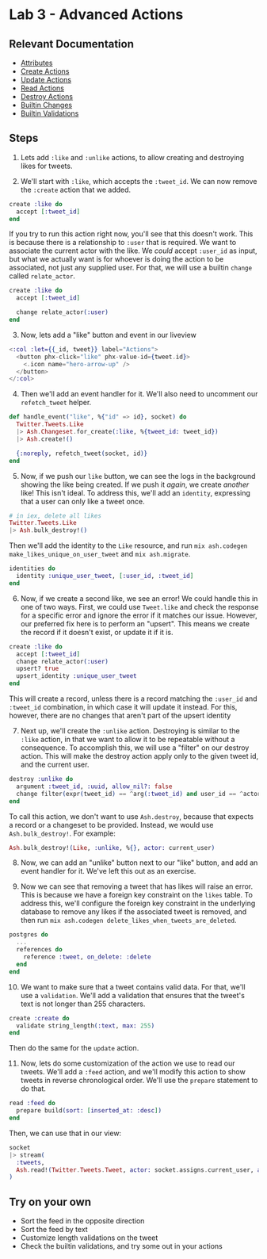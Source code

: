 # Lab 3 - Advanced Actions

## Relevant Documentation

- [Attributes](https://hexdocs.pm/ash/3.0.0-rc.21/attributes.html)
- [Create Actions](https://hexdocs.pm/ash/3.0.0-rc.21/create-actions.html)
- [Update Actions](https://hexdocs.pm/ash/3.0.0-rc.21/update-actions.html)
- [Read Actions](https://hexdocs.pm/ash/3.0.0-rc.21/read-actions.html)
- [Destroy Actions](https://hexdocs.pm/ash/3.0.0-rc.21/destroy-actions.html)
- [Builtin Changes](https://hexdocs.pm/ash/3.0.0-rc.21/Ash.Resource.Change.Builtins.html)
- [Builtin Validations](https://hexdocs.pm/ash/3.0.0-rc.21/Ash.Resource.Validation.Builtins.html)

## Steps

1. Lets add `:like` and `:unlike` actions, to allow creating and destroying likes for tweets.

2. We'll start with `:like`, which accepts the `:tweet_id`. We can now remove the `:create` action that we added.

```elixir
create :like do
  accept [:tweet_id]
end
```

If you try to run this action right now, you'll see that this doesn't work. This is because there is a relationship to `:user` that is required. We want to associate the current actor with the like. We *could* accept `:user_id` as input, but what we actually want is for whoever is doing the action to be associated, not just any supplied user. For that, we will use a builtin `change` called `relate_actor`.

```elixir
create :like do
  accept [:tweet_id]

  change relate_actor(:user)
end
```

3. Now, lets add a "like" button and event in our liveview

```elixir
<:col :let={{_id, tweet}} label="Actions">
  <button phx-click="like" phx-value-id={tweet.id}>
    <.icon name="hero-arrow-up" />
  </button>
</:col>
```

4. Then we'll add an event handler for it. We'll also need to uncomment our `refetch_tweet` helper.

```elixir
def handle_event("like", %{"id" => id}, socket) do
  Twitter.Tweets.Like
  |> Ash.Changeset.for_create(:like, %{tweet_id: tweet_id})
  |> Ash.create!()

  {:noreply, refetch_tweet(socket, id)}
end
```

5. Now, if we push our `like` button, we can see the logs in the background showing the like being created. If we push it *again*, we create *another* like! This isn't ideal. To address this, we'll add an `identity`, expressing that a user can only like a tweet once.

```elixir
# in iex, delete all likes
Twitter.Tweets.Like
|> Ash.bulk_destroy!()
```

Then we'll add the identity to the `Like` resource, and run `mix ash.codegen make_likes_unique_on_user_tweet` and `mix ash.migrate`.

```elixir
identities do
  identity :unique_user_tweet, [:user_id, :tweet_id]
end
```

6. Now, if we create a second like, we see an error! We could handle this in one of two ways. First, we could use `Tweet.like` and check the response for a specific error and ignore the error if it matches our issue. However, our preferred fix here is to perform an "upsert". This means we create the record if it doesn't exist, or update it if it is.

```elixir
create :like do
  accept [:tweet_id]
  change relate_actor(:user)
  upsert? true
  upsert_identity :unique_user_tweet
end
```

This will create a record, unless there is a record matching the `:user_id` and `:tweet_id` combination, in which case it will update it instead. For this, however, there are no changes that aren't part of the upsert identity

7. Next up, we'll create the `:unlike` action. Destroying is similar to the `:like` action, in that we want to allow it to be repeatable without a consequence. To accomplish this, we will use a "filter" on our destroy action. This will make the destroy action apply only to the given tweet id, and the current user.

```elixir
destroy :unlike do
  argument :tweet_id, :uuid, allow_nil?: false
  change filter(expr(tweet_id) == ^arg(:tweet_id) and user_id == ^actor(:id))
end
```

To call this action, we don't want to use `Ash.destroy`, because that expects a record or a changeset to be provided. Instead, we would use `Ash.bulk_destroy!`. For example:

```elixir
Ash.bulk_destroy!(Like, :unlike, %{}, actor: current_user)
```

8. Now, we can add an "unlike" button next to our "like" button, and add an event handler for it. We've left this out as an exercise.

9. Now we can see that removing a tweet that has likes will raise an error. This is because we have a foreign key constraint on the `likes` table. To address this, we'll configure the foreign key constraint in the underlying database to remove any likes if the associated tweet is removed, and then run `mix ash.codegen delete_likes_when_tweets_are_deleted`.

```elixir
postgres do
  ...
  references do
    reference :tweet, on_delete: :delete
  end
end
```

10. We want to make sure that a tweet contains valid data. For that, we'll use a `validation`. We'll add a validation that ensures that the tweet's text is not longer than 255 characters.

```elixir
create :create do
  validate string_length(:text, max: 255)
end
```

Then do the same for the `update` action.

11. Now, lets do some customization of the action we use to read our tweets. We'll add a `:feed` action, and we'll modify this action to show tweets in reverse chronological order. We'll use the `prepare` statement to do that.

```elixir
read :feed do
  prepare build(sort: [inserted_at: :desc])
end
```

Then, we can use that in our view:

```elixir
socket
|> stream(
  :tweets,
  Ash.read!(Twitter.Tweets.Tweet, actor: socket.assigns.current_user, action: :feed)
)
```

## Try on your own

- Sort the feed in the opposite direction
- Sort the feed by text
- Customize length validations on the tweet
- Check the builtin validations, and try some out in your actions
